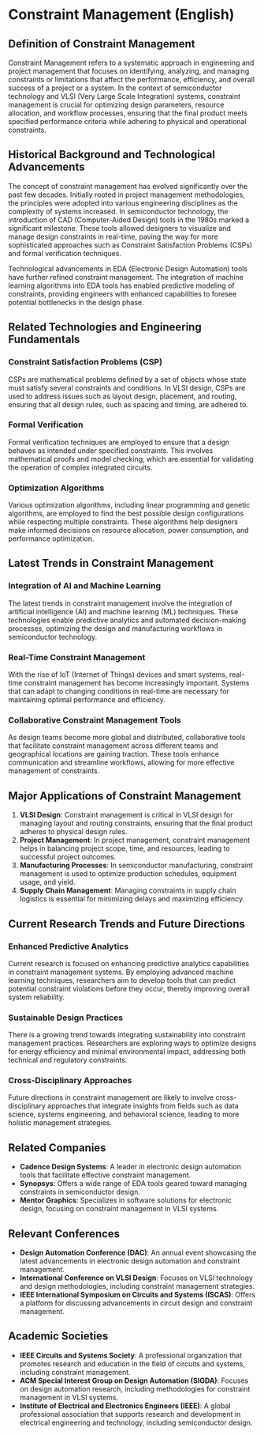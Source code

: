 # Constraint Management (English)

## Definition of Constraint Management

Constraint Management refers to a systematic approach in engineering and project management that focuses on identifying, analyzing, and managing constraints or limitations that affect the performance, efficiency, and overall success of a project or a system. In the context of semiconductor technology and VLSI (Very Large Scale Integration) systems, constraint management is crucial for optimizing design parameters, resource allocation, and workflow processes, ensuring that the final product meets specified performance criteria while adhering to physical and operational constraints.

## Historical Background and Technological Advancements

The concept of constraint management has evolved significantly over the past few decades. Initially rooted in project management methodologies, the principles were adopted into various engineering disciplines as the complexity of systems increased. In semiconductor technology, the introduction of CAD (Computer-Aided Design) tools in the 1980s marked a significant milestone. These tools allowed designers to visualize and manage design constraints in real-time, paving the way for more sophisticated approaches such as Constraint Satisfaction Problems (CSPs) and formal verification techniques.

Technological advancements in EDA (Electronic Design Automation) tools have further refined constraint management. The integration of machine learning algorithms into EDA tools has enabled predictive modeling of constraints, providing engineers with enhanced capabilities to foresee potential bottlenecks in the design phase.

## Related Technologies and Engineering Fundamentals

### Constraint Satisfaction Problems (CSP)

CSPs are mathematical problems defined by a set of objects whose state must satisfy several constraints and conditions. In VLSI design, CSPs are used to address issues such as layout design, placement, and routing, ensuring that all design rules, such as spacing and timing, are adhered to.

### Formal Verification

Formal verification techniques are employed to ensure that a design behaves as intended under specified constraints. This involves mathematical proofs and model checking, which are essential for validating the operation of complex integrated circuits.

### Optimization Algorithms

Various optimization algorithms, including linear programming and genetic algorithms, are employed to find the best possible design configurations while respecting multiple constraints. These algorithms help designers make informed decisions on resource allocation, power consumption, and performance optimization.

## Latest Trends in Constraint Management

### Integration of AI and Machine Learning

The latest trends in constraint management involve the integration of artificial intelligence (AI) and machine learning (ML) techniques. These technologies enable predictive analytics and automated decision-making processes, optimizing the design and manufacturing workflows in semiconductor technology.

### Real-Time Constraint Management

With the rise of IoT (Internet of Things) devices and smart systems, real-time constraint management has become increasingly important. Systems that can adapt to changing conditions in real-time are necessary for maintaining optimal performance and efficiency.

### Collaborative Constraint Management Tools

As design teams become more global and distributed, collaborative tools that facilitate constraint management across different teams and geographical locations are gaining traction. These tools enhance communication and streamline workflows, allowing for more effective management of constraints.

## Major Applications of Constraint Management

1. **VLSI Design**: Constraint management is critical in VLSI design for managing layout and routing constraints, ensuring that the final product adheres to physical design rules.
2. **Project Management**: In project management, constraint management helps in balancing project scope, time, and resources, leading to successful project outcomes.
3. **Manufacturing Processes**: In semiconductor manufacturing, constraint management is used to optimize production schedules, equipment usage, and yield.
4. **Supply Chain Management**: Managing constraints in supply chain logistics is essential for minimizing delays and maximizing efficiency.

## Current Research Trends and Future Directions

### Enhanced Predictive Analytics

Current research is focused on enhancing predictive analytics capabilities in constraint management systems. By employing advanced machine learning techniques, researchers aim to develop tools that can predict potential constraint violations before they occur, thereby improving overall system reliability.

### Sustainable Design Practices

There is a growing trend towards integrating sustainability into constraint management practices. Researchers are exploring ways to optimize designs for energy efficiency and minimal environmental impact, addressing both technical and regulatory constraints.

### Cross-Disciplinary Approaches

Future directions in constraint management are likely to involve cross-disciplinary approaches that integrate insights from fields such as data science, systems engineering, and behavioral science, leading to more holistic management strategies.

## Related Companies

- **Cadence Design Systems**: A leader in electronic design automation tools that facilitate effective constraint management.
- **Synopsys**: Offers a wide range of EDA tools geared toward managing constraints in semiconductor design.
- **Mentor Graphics**: Specializes in software solutions for electronic design, focusing on constraint management in VLSI systems.

## Relevant Conferences

- **Design Automation Conference (DAC)**: An annual event showcasing the latest advancements in electronic design automation and constraint management.
- **International Conference on VLSI Design**: Focuses on VLSI technology and design methodologies, including constraint management strategies.
- **IEEE International Symposium on Circuits and Systems (ISCAS)**: Offers a platform for discussing advancements in circuit design and constraint management.

## Academic Societies

- **IEEE Circuits and Systems Society**: A professional organization that promotes research and education in the field of circuits and systems, including constraint management.
- **ACM Special Interest Group on Design Automation (SIGDA)**: Focuses on design automation research, including methodologies for constraint management in VLSI systems.
- **Institute of Electrical and Electronics Engineers (IEEE)**: A global professional association that supports research and development in electrical engineering and technology, including semiconductor design.